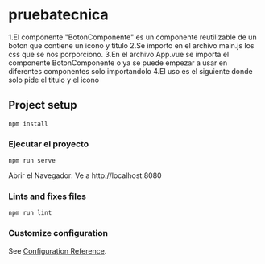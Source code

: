 # pruebatecnica

1.El componente "BotonComponente" es un componente reutilizable de un boton que contiene un icono y titulo
2.Se importo en el archivo main.js los css que se nos porporciono.
3.En el archivo App.vue se importa el componente BotonComponente o ya se puede empezar a usar en diferentes componentes solo importandolo
4.El uso es el siguiente  <BotonComponente title="Docentes" iconClass="mdi-account-search-outline" /> donde solo pide el titulo y el icono


## Project setup
```
npm install
```

### Ejecutar el proyecto
```
npm run serve
```

Abrir el Navegador: Ve a http://localhost:8080

### Lints and fixes files
```
npm run lint
```

### Customize configuration
See [Configuration Reference](https://cli.vuejs.org/config/).
